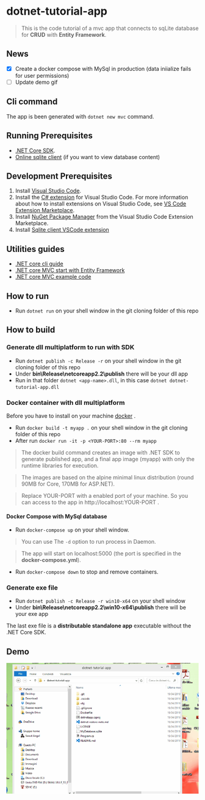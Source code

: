 # dotnet-tutorial-app

> This is the code tutorial of a mvc app that connects to sqLite database for **CRUD** with **Entity Framework**.

## News

* [x] Create a docker compose with MySql in production (data iniialize fails for user permissions)
* [ ] Update demo gif

## Cli command

The app is been generated with ```dotnet new mvc``` command.

## Running Prerequisites

* [.NET Core SDK](https://www.microsoft.com/net/download/core).
* [Online sqlite client](https://sqliteonline.com/) (if you want to view database content)

## Development Prerequisites

1. Install [Visual Studio Code](https://code.visualstudio.com/).
2. Install the [C# extension](https://marketplace.visualstudio.com/items?itemName=ms-vscode.csharp) for Visual Studio Code. For more information about how to install extensions on Visual Studio Code, see [VS Code Extension Marketplace](https://code.visualstudio.com/docs/editor/extension-gallery).
3. Install [NuGet Package Manager](https://marketplace.visualstudio.com/items?itemName=jmrog.vscode-nuget-package-manager) from the Visual Studio Code Extension Marketplace.
4. Install [Sqlite client VSCode extension](https://github.com/AlexCovizzi/vscode-sqlite)

## Utilities guides

* [.NET core cli guide](https://docs.microsoft.com/it-it/dotnet/core/tools/?tabs=netcore2x)
* [.NET core MVC start with Entity Framework](https://docs.microsoft.com/it-it/aspnet/core/data/ef-mvc/intro?view=aspnetcore-2.2)
* [.NET core MVC example code](https://github.com/aspnet/AspNetCore.Docs/tree/master/aspnetcore/data/ef-mvc/intro/samples/cu-final)


## How to run

* Run ```dotnet run``` on your shell window in the git cloning folder of this repo

## How to build

### Generate dll multiplatform to run with SDK

* Run ```dotnet publish -c Release -r``` on your shell window in the git cloning folder of this repo
* Under **bin\Release\netcoreapp2.2\publish** there will be your dll app
* Run in that folder ```dotnet <app-name>.dll```, in this case ```dotnet dotnet-tutorial-app.dll```

### Docker container with dll multiplatform

Before you have to install on your machine [docker](https://docs.docker.com/docker-for-windows/install/) .

* Run ```docker build -t myapp .``` on your shell window in the git cloning folder of this repo
* After run ```docker run -it -p <YOUR-PORT>:80 --rm myapp``` 

> The docker build command creates an image with .NET SDK to generate published app, and a final app image (myapp) with only the runtime libraries for execution.

> The images are based on the alpine minimal linux distribution (round 90MB for Core, 170MB for ASP.NET).

> Replace YOUR-PORT with a enabled port of your machine. So you can access to the app in http://localhost:YOUR-PORT .

#### Docker Compose with MySql database

* Run ```docker-compose up``` on your shell window.

> You can use The ```-d``` option to run process in Daemon.

> The app will start on localhost:5000 (the port is specified in the **docker-compose.yml**).

* Run ```docker-compose down``` to stop and remove containers.

### Generate exe file

* Run ```dotnet publish -c Release -r win10-x64``` on your shell window
* Under **bin\Release\netcoreapp2.2\win10-x64\publish** there will be your exe app

The last exe file is a **distributable standalone app** executable without the .NET Core SDK.

## Demo

![demo.gif](demo.gif)
